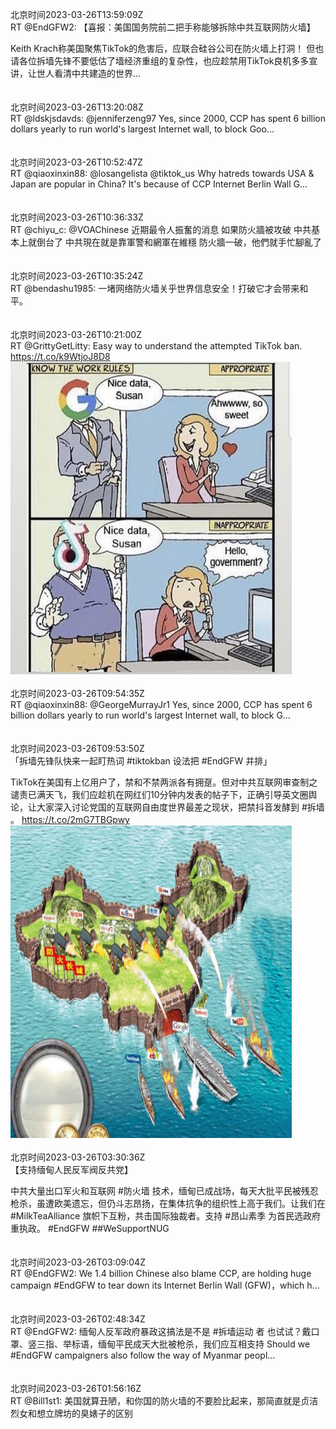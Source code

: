 北京时间2023-03-26T13:59:09Z<br>RT @EndGFW2: 【喜报：美国国务院前二把手称能够拆除中共互联网防火墙】

Keith Krach称美国聚焦TikTok的危害后，应联合硅谷公司在防火墙上打洞！
但也请各位拆墙先锋不要低估了墙经济重组的复杂性，也应趁禁用TikTok良机多多宣讲，让世人看清中共建造的世界…<br><br><br>北京时间2023-03-26T13:20:08Z<br>RT @ldskjsdavds: @jenniferzeng97 Yes, since 2000, CCP has spent 6 billion dollars yearly to run world's largest Internet wall, to block Goo…<br><br><br>北京时间2023-03-26T10:52:47Z<br>RT @qiaoxinxin88: @losangelista @tiktok_us Why hatreds towards USA &amp; Japan are popular in China? It's because of CCP Internet Berlin Wall G…<br><br><br>北京时间2023-03-26T10:36:33Z<br>RT @chiyu_c: @VOAChinese 近期最令人振奮的消息
如果防火牆被攻破
中共基本上就倒台了
中共現在就是靠軍警和網軍在維穩
防火牆一破，他們就手忙腳亂了<br><br><br>北京时间2023-03-26T10:35:24Z<br>RT @bendashu1985: 一堵网络防火墙关乎世界信息安全！打破它才会带来和平。<br><br><br>北京时间2023-03-26T10:21:00Z<br>RT @GrittyGetLitty: Easy way to understand the attempted TikTok ban. https://t.co/k9WtjoJ8D8<br><img src='/temp/image/2023/w-Month-3/1639814680335220736_0.jpg' width='450' height='500'><br><br>北京时间2023-03-26T09:54:35Z<br>RT @qiaoxinxin88: @GeorgeMurrayJr1 Yes, since 2000, CCP has spent 6 billion dollars yearly to run world's largest Internet wall, to block G…<br><br><br>北京时间2023-03-26T09:53:50Z<br>「拆墙先锋队快来一起盯热词 #tiktokban 设法把 #EndGFW 并排」 

TikTok在美国有上亿用户了，禁和不禁两派各有拥趸。但对中共互联网审查制之谴责已满天飞，我们应趁机在网红们10分钟内发表的帖子下，正确引导英文圈舆论，让大家深入讨论党国的互联网自由度世界最差之现状，把禁抖音发酵到 #拆墙 。 https://t.co/2mG7TBGpwy<br><img src='/temp/image/2023/w-Month-3/1639807841778421760_0.jpg' width='450' height='500'><br><br>北京时间2023-03-26T03:30:36Z<br>【支持缅甸人民反军阀反共党】

中共大量出口军火和互联网 #防火墙 技术，缅甸已成战场，每天大批平民被残忍枪杀，虽遭欧美遗忘，但仍斗志昂扬，在集体抗争的组织性上高于我们。让我们在 #MilkTeaAlliance 旗帜下互粉，共击国际独裁者。支持 #昂山素季 为首民选政府重执政。
#EndGFW ##WeSupportNUG<br><br><br>北京时间2023-03-26T03:09:04Z<br>RT @EndGFW2: We 1.4 billion Chinese also blame CCP,  are holding huge campaign  #EndGFW to tear down its Internet Berlin Wall (GFW)，which h…<br><br><br>北京时间2023-03-26T02:48:34Z<br>RT @EndGFW2: 缅甸人反军政府暴政这搞法是不是 #拆墙运动 者 也试试？戴口罩、竖三指、举标语，缅甸平民成天大批被枪杀，我们应互相支持
Should we #EndGFW campaigners also follow the way of Myanmar peopl…<br><br><br>北京时间2023-03-26T01:56:16Z<br>RT @Bill1st1: 美国就算丑陋，和你国的防火墙的不要脸比起来，那简直就是贞洁烈女和想立牌坊的臭婊子的区别<br><br><br>